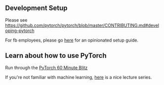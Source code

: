 ## Development Setup

Please see https://github.com/pytorch/pytorch/blob/master/CONTRIBUTING.md#developing-pytorch

For fb employees, please go [here](https://fb.quip.com/ZxEmAzk8HX8T) for an opinionated setup guide.

## Learn about how to use PyTorch

Run through the [PyTorch 60 Minute Blitz](tutorial)

If you're not familiar with machine learning, [here](https://www.youtube.com/playlist?list=PLC1qU-LWwrF64f4QKQT-Vg5Wr4qEE1Zxk) is a nice lecture series.
